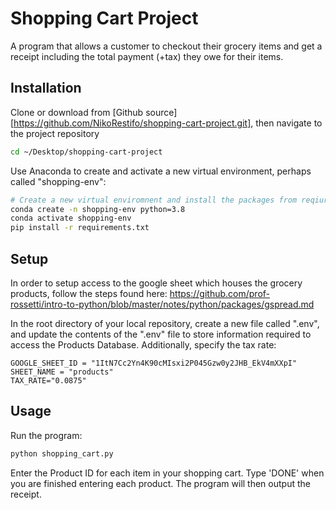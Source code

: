 # Shopping Cart Project

A program that allows a customer to checkout their grocery items and get a receipt including the total payment (+tax) they owe for their items.

## Installation

Clone or download from [Github source][https://github.com/NikoRestifo/shopping-cart-project.git], then navigate to the project repository

```sh
cd ~/Desktop/shopping-cart-project

```

Use Anaconda to create and activate a new virtual environment, perhaps called "shopping-env":

```sh
# Create a new virtual enviromnent and install the packages from reqiurements.txt:
conda create -n shopping-env python=3.8 
conda activate shopping-env
pip install -r requirements.txt
```

## Setup

In order to setup access to the google sheet which houses the grocery products, follow the steps found here: https://github.com/prof-rossetti/intro-to-python/blob/master/notes/python/packages/gspread.md

In the root directory of your local repository, create a new file called ".env", and update the contents of the ".env" file to store information required to access the Products Database. Additionally, specify the tax rate:

    GOOGLE_SHEET_ID = "1ItN7Cc2Yn4K90cMIsxi2P045Gzw0y2JHB_EkV4mXXpI"
    SHEET_NAME = "products" 
    TAX_RATE="0.0875"

## Usage

Run the program:

```py
python shopping_cart.py
```

Enter the Product ID for each item in your shopping cart. Type 'DONE' when you are finished entering each product. The program will then output the receipt.